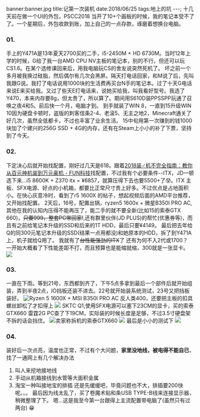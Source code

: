 banner:banner.jpg
title:记第一次装机
date:2018/06/25
tags:地上的坑
---;
十几天前在做一个UI的外包，PSCC2018 当开了10+个画板的时候，我的笔记本受不了了。一个星期后，外包收款到账，加上自己的一点存款，琢磨着想换台电脑。
### 01.
手上的Y471A是13年夏天2700买的二手，i5-2450M + HD 6730M。当时12年上学的时候，G给了我一台AMD CPU NV主板的笔记本，别的不行，但还可以玩CS1.6。在某个选修课回来后，用我电脑玩CS的舍友说突然死机了。
坏之前一个多月被我换过硅脂，然后偶尔有几次会黑屏。隔天打电话回家，和M说了后，先叫我跟G说。我打了电话说用1000块的生活费再买台N手的笔记本。过了十天G电话来说E来买给我。又过了些天E打电话来，说她买给我，叫我看好型号。我选了Y470，本来内存要8g，但太贵了，所以算了。期间用S610D装PPSSPP玩通了召唤之夜4和5。前后快一个月，电脑才到。
到手就装了WIN 8，一直到15升级WIN 10因为硬盘卡顿时，盗版的刺客信条2-4、老滚5、无主之地2，Minecraft通关了好几次，虽然全低都卡，不过也丰富了业余生活。
15中旬用第一次赚到的钱1000块加了个建兴的256G SSD + 4G的内存，还有在Steam上小小的补了下票，坚持到了今天。
### 02.
下定决心后就开始找配置，刚好过几天是618。跟着[2018装♂机不完全指南：教你从百元神机装到万元豪机 - FUN科技](https://www.bilibili.com/video/av18508387)找配置，不过我有个必要条件--ITX，JD一顿选下来...i5 8600K + Z370 itx = ¥6857，就算压得下去也要5500+了😰。ITX 主板、SFX电源、好点的小机箱，都要比正常尺寸贵上好多。不过优点是占地面积小。在快心灰意冷时，看到了r5 1600X 的帖子，想起视频后面的AMD平台推荐，又开始找配置。
2天后，16号，配置出锅，ryzen5 1600x + 微星B350I PRO AC,其他在我的认知内压得不能再压了，能二手的就不要全新(比如15的索泰GTX 660)，~~只要999，整套PC带回家!~~,还有群里伙伴(JD PLUS)的帮忙(优惠券等)，而且有之前给笔记本升级的SSD和后来的1T HDD，最后只要¥4149。
最后把去年给Q的同300元笔记本升级的SSD(结果一点用都没)和她原本的HDD，拆了到Y471A上，机子就给Q用了。
我就有了~~台性能强劲的ITX~~了
还有为何不入2代或1700？ 一开始大概看了下性能差距不打，而且预算也是能缩就缩，300就是一张显卡。
![](1.png)
### 03.
一直在下雨。等到21号，东西都到齐了，下午5点多拿到最后一个部件后就开始组装，弄到半夜2点，IO挡板还装不进去。22号就开始装系统测试，23号又把挡板装好。
![Ryzen 5 1600X + MSI B350I PRO AC](2.jpg)
反人类400，还要把主板的扣具螺丝卸松了才扣得上
![](6.jpg)
SKTC Q1,使用SFX电源可以塞下23CM的显卡，买的索泰GTX660 雷霆2G PC查了下19CM，实际装的时候长度是足够，不过3.5寸硬盘架不拆的话会挡住。
![卖家称拆机的索泰GTX660](3.jpg)
![](8.jpg)
最后是小小的测试下
![](5.jpg)
### 04.
装好后一次点亮，温度也正常，不过有个大问题，**家里没地线，被电得不能自已**，找了一通网上有几个解决办法
1. 叫人来挖地接地线
2. 手动从机箱接线到水管等大面积金属
3. 淘宝一种叫接地宝的排插
还是先缓缓吧，毕竟问题也不大，排插要200快呢。。。
最后因为线太乱了，买了卷魔术贴和条USB TYPE-B线来连接显示器，稍微整理了下。
嗯...这是我至今第一台跟得上主流配置带电脑了(虽然只有过两台) 😁
